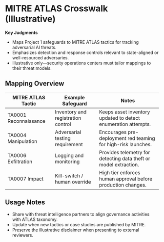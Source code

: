 # MITRE ATLAS Crosswalk (Illustrative)

**Key Judgments**
- Maps Project 1 safeguards to MITRE ATLAS tactics for tracking adversarial AI threats.
- Emphasizes detection and response controls relevant to state-aligned or well-resourced adversaries.
- Illustrative only—security operations centers must tailor mappings to their threat models.

## Mapping Overview

| MITRE ATLAS Tactic | Example Safeguard | Notes |
| --- | --- | --- |
| TA0001 Reconnaissance | Inventory and registration control | Keeps asset inventory updated to detect enumeration attempts. |
| TA0004 Manipulation | Adversarial testing requirement | Encourages pre-deployment red teaming for high-risk launches. |
| TA0006 Exfiltration | Logging and monitoring | Provides telemetry for detecting data theft or model extraction. |
| TA0007 Impact | Kill-switch / human override | High tier enforces human approval before production changes. |

## Usage Notes
- Share with threat intelligence partners to align governance activities with ATLAS taxonomy.
- Update when new tactics or case studies are published by MITRE.
- Preserve the illustrative disclaimer when presenting to external reviewers.
